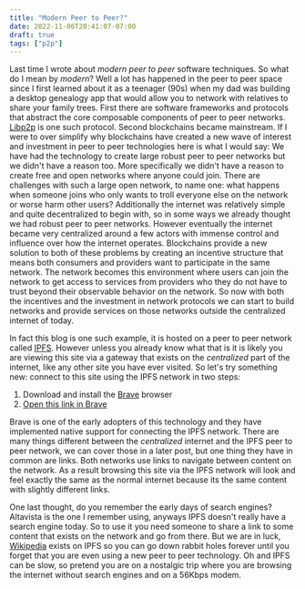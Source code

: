 ```yaml
---
title: "Modern Peer to Peer?"
date: 2022-11-06T20:41:07-07:00
draft: true
tags: ["p2p"]
---
```


Last time I wrote about _modern peer to peer_ software techniques.
So what do I mean by _modern_?
Well a lot has happened in the peer to peer space since I first learned about it as a teenager (90s) when my dad was building a desktop genealogy app that would allow you to network with relatives to share your family trees.
First there are software frameworks and protocols that abstract the core composable components of peer to peer networks.
[Libp2p](https://libp2p.io/) is one such protocol.
Second blockchains became mainstream.
If I were to over simplify why blockchains have created a new wave of interest and investment in peer to peer technologies here is what I would say:
We have had the technology to create large robust peer to peer networks but we didn't have a reason too.
More specifically we didn't have a reason to create free and open networks where anyone could join.
There are challenges with such a large open network, to name one: what happens when someone joins who only wants to troll everyone else on the network or worse harm other users?
Additionally the internet was relatively simple and quite decentralized to begin with, so in some ways we already thought we had robust peer to peer networks.
However eventually the internet became very centralized around a few actors with immense control and influence over how the internet operates.
Blockchains provide a new solution to both of these problems by creating an incentive structure that means both consumers and providers want to participate in the same network.
The network becomes this environment where users can join the network to get access to services from providers who they do not have to trust beyond their observable behavior on the network.
So now with both the incentives and the investment in network protocols we can start to build networks and provide services on those networks outside the centralized internet of today.

In fact this blog is one such example, it is hosted on a peer to peer network called [IPFS](ipfs.io).
However unless you already know what that is it is likely you are viewing this site via a gateway that exists on the _centralized_ part of the internet, like any other site you have ever visited.
So let's try something new: connect to this site using the IPFS network in two steps:

1. Download and install the [Brave](https://brave.com/) browser
2. [Open this link in Brave](ipfs://QmQRNZ8Vz9r6GLT2Gq6tPyZEDNh7KVwnwSYuYtEJGouH4i)

Brave is one of the early adopters of this technology and they have implemented native support for connecting the IPFS network.
There are many things different between the _centralized_ internet and the IPFS peer to peer network, we can cover those in a later post, but one thing they have in common are links.
Both networks use links to navigate between content on the network.
As a result browsing this site via the IPFS network will look and feel exactly the same as the normal internet because its the same content with slightly different links.

One last thought, do you remember the early days of search engines? Altavista is the one I remember using, anyways IPFS doesn't really have a search engine today.
So to use it you need someone to share a link to some content that exists on the network and go from there.
But we are in luck, [Wikipedia](ipfs://bafybeiaysi4s6lnjev27ln5icwm6tueaw2vdykrtjkwiphwekaywqhcjze) exists on IPFS so you can go down rabbit holes forever until you forget that you are even using a new peer to peer technology.
Oh and IPFS can be slow, so pretend you are on a nostalgic trip where you are browsing the internet without search engines and on a 56Kbps modem.

